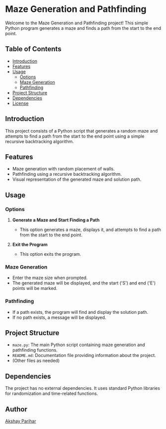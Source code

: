 # Maze Generation and Pathfinding

Welcome to the Maze Generation and Pathfinding project! This simple Python program generates a maze and finds a path from the start to the end point.

## Table of Contents

- [Introduction](#introduction)
- [Features](#features)
- [Usage](#usage)
  - [Options](#options)
  - [Maze Generation](#maze-generation)
  - [Pathfinding](#pathfinding)
- [Project Structure](#project-structure)
- [Dependencies](#dependencies)
- [License](#license)

## Introduction

This project consists of a Python script that generates a random maze and attempts to find a path from the start to the end point using a simple recursive backtracking algorithm.

## Features

- Maze generation with random placement of walls.
- Pathfinding using a recursive backtracking algorithm.
- Visual representation of the generated maze and solution path.

## Usage

### Options

1. **Generate a Maze and Start Finding a Path**
   - This option generates a maze, displays it, and attempts to find a path from the start to the end point.

2. **Exit the Program**
   - This option exits the program.

### Maze Generation

- Enter the maze size when prompted.
- The generated maze will be displayed, and the start ('S') and end ('E') points will be marked.

### Pathfinding

- If a path exists, the program will find and display the solution path.
- If no path exists, a message will be displayed.

## Project Structure

- `maze.py`: The main Python script containing maze generation and pathfinding functions.
- `README.md`: Documentation file providing information about the project.
- (Other files as needed)

## Dependencies

The project has no external dependencies. It uses standard Python libraries for randomization and time-related functions.


## Author 
[Akshay Parihar](github.com/Akshayparihar07)
